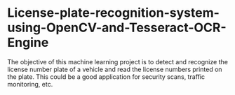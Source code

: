 # License-plate-recognition-system-using-OpenCV-and-Tesseract-OCR-Engine
The objective of this machine learning project is to detect and recognize the license number plate of a vehicle and read the license numbers printed on the plate. This could be a good application for security scans, traffic monitoring, etc.
